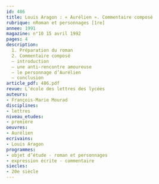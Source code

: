 ```yaml
---
id: 486
title: Louis Aragon : « Aurélien ». Commentaire composé 
rubrique: nRoman et personnages [1re]
annee: 1991
magazine: n°10 15 avril 1992
pages: 4
description: 
  1. Préparation du roman
  2. Commentaire composé
  – introduction
  – une anti-rencontre amoureuse
  – le personnage d’Aurélien
  – conclusion
article_pdf: 486.pdf
revue: L’école des lettres des lycées
auteurs:
- François-Marie Mourad
disciplines:
- lettres
niveau_etudes:
- première
oeuvres:
- Aurélien
ecrivains:
- Louis Aragon
programmes:
- objet d’étude - roman et personnages
- expression écrite - commentaire
siecles:
- 20e siècle
---
```

